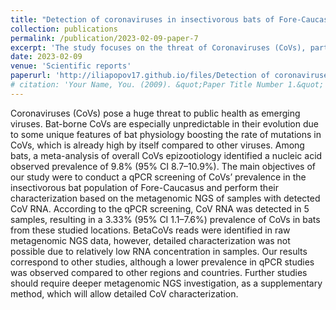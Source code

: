 ```yaml
---
title: "Detection of coronaviruses in insectivorous bats of Fore-Caucasus, 2021"
collection: publications
permalink: /publication/2023-02-09-paper-7
excerpt: 'The study focuses on the threat of Coronaviruses (CoVs), particularly those originating from bats, due to their high mutation rate. A meta-analysis found a 9.8% prevalence of CoVs in bats. The study conducted a qPCR screening of CoVs in the bat population of Fore-Caucasus and attempted to characterize them using metagenomic NGS. CoV RNA was detected in 5 samples, indicating a 3.33% prevalence in these locations. BetaCoVs reads were identified in the raw metagenomic NGS data, but detailed characterization was limited due to low RNA concentration. The study suggests a need for further research using deeper metagenomic NGS for detailed CoV characterization.'
date: 2023-02-09
venue: 'Scientific reports'
paperurl: 'http://iliapopov17.github.io/files/Detection of coronaviruses in insectivorous bats of Fore-Caucasus, 2021.pdf'
# citation: 'Your Name, You. (2009). &quot;Paper Title Number 1.&quot; <i>Journal 1</i>. 1(1).'
---
```


Coronaviruses (CoVs) pose a huge threat to public health as emerging viruses. Bat-borne CoVs are especially unpredictable in their evolution due to some unique features of bat physiology boosting the rate of mutations in CoVs, which is already high by itself compared to other viruses. Among bats, a meta-analysis of overall CoVs epizootiology identified a nucleic acid observed prevalence of 9.8% (95% CI 8.7–10.9%). The main objectives of our study were to conduct a qPCR screening of CoVs’ prevalence in the insectivorous bat population of Fore-Caucasus and perform their characterization based on the metagenomic NGS of samples with detected CoV RNA. According to the qPCR screening, CoV RNA was detected in 5 samples, resulting in a 3.33% (95% CI 1.1–7.6%) prevalence of CoVs in bats from these studied locations. BetaCoVs reads were identified in raw metagenomic NGS data, however, detailed characterization was not possible due to relatively low RNA concentration in samples. Our results correspond to other studies, although a lower prevalence in qPCR studies was observed compared to other regions and countries. Further studies should require deeper metagenomic NGS investigation, as a supplementary method, which will allow detailed CoV characterization.
